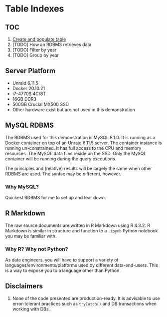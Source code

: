 # Table Indexes

## TOC
1. [Create and populate table](http://htmlpreview.github.io/?https://github.com/ogbinar/DataEngineeringPilipinas/blob/main/lessons/table_index/html/create_table.html)
2. [TODO] How an RDBMS retrieves data
3. [TODO] Filter by year
4. [TODO] Group by year

## Server Platform

- Unraid 6.11.5
- Docker 20.10.21
- i7-4770S 4C/8T
- 16GB DDR3
- 500GB Crucial MX500 SSD
- Other hardware exist but are not used in this demonstration

## MySQL RDBMS

The RDBMS used for this demonstration is MySQL 8.1.0. It is running as a Docker container
on top of an Unraid 6.11.5 server. The container instance is running un-constrained. It has
full access to the CPU and memory resources. The MySQL data files reside on the SSD. Only
the MySQL container will be running during the query executions.

The principles and (relative) results will be largely the same when other RDBMS are used. The syntax may
be different, however.

### Why MySQL?

Quickest RDBMS for me to set up and tear down.

## R Markdown

The raw source documents are written in R Markdown using R 4.3.2. R Markdown is similar in
structure and function to a `.ipynb` Python notebook you may be familiar with.

### Why R? Why not Python?

As data engineers, you will have to support a variety of languages/environments/platforms
used by different data-end-users. This is a way to expose you to a language other than Python.

## Disclaimers
1. None of the code presented are production-ready. It is advisable to use error-tolerant practices such as `tryCatch()` and DB transactions when working with DBs.

